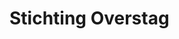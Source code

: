 # Stichting Overstag
[myimage]: https://github.com/maurictg/Overstag/blob/master/Overstag/wwwroot/img/logo.png "logo"
